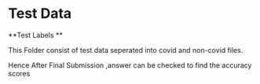 # Test Data

**Test Labels **

This Folder consist of test data seperated into covid and non-covid files.

Hence After Final Submission ,answer can be checked to find the accuracy scores

